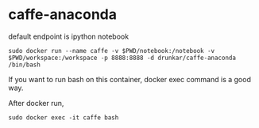 # caffe-anaconda

default endpoint is ipython notebook

```
sudo docker run --name caffe -v $PWD/notebook:/notebook -v $PWD/workspace:/workspace -p 8888:8888 -d drunkar/caffe-anaconda /bin/bash
```

If you want to run bash on this container, docker exec command is a good way.

After docker run, 

```
sudo docker exec -it caffe bash
```
